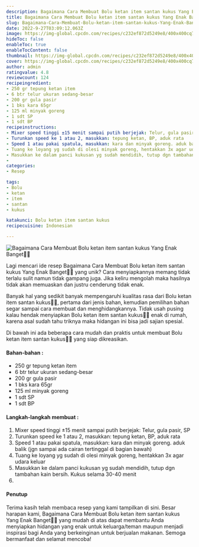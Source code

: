 ```yaml
---
description: Bagaimana Cara Membuat Bolu ketan item santan kukus Yang Enak Banget"
title: Bagaimana Cara Membuat Bolu ketan item santan kukus Yang Enak Banget
slug: Bagaimana-Cara-Membuat-Bolu-ketan-item-santan-kukus-Yang-Enak-Banget
date: 2022-9-27T03:09:12.063Z
image: https://img-global.cpcdn.com/recipes/c232ef872d5249e8/400x400cq70/photo.jpg
hideToc: false
enableToc: true
enableTocContent: false
thumbnail: https://img-global.cpcdn.com/recipes/c232ef872d5249e8/400x400cq70/photo.jpg
cover: https://img-global.cpcdn.com/recipes/c232ef872d5249e8/400x400cq70/photo.jpg
author: admin
ratingvalue: 4.8
reviewcount: 124
recipeingredient:
- 250 gr tepung ketan item
- 6 btr telur ukuran sedang-besar
- 200 gr gula pasir
- 1 bks kara 65gr
- 125 ml minyak goreng
- 1 sdt SP
- 1 sdt BP
recipeinstructions:
- Mixer speed tinggi ±15 menit sampai putih berjejak: Telur, gula pasir, SP
- Turunkan speed ke 1 atau 2, masukkan: tepung ketan, BP, aduk rata
- Speed 1 atau pakai spatula, masukkan: kara dan minyak goreng. aduk balik (jgn sampai ada cairan tertinggal di bagian bawah)
- Tuang ke loyang yg sudah di olesi minyak goreng, hentakkan 3x agar udara keluar
- Masukkan ke dalam panci kukusan yg sudah mendidih, tutup dgn tambahan kain bersih. Kukus selama 30-40 menit
- 
categories:
- Resep

tags:
- Bolu
- ketan
- item
- santan
- kukus

katakunci: Bolu ketan item santan kukus
recipecuisine: Indonesian

---
```


![Bagaimana Cara Membuat Bolu ketan item santan kukus Yang Enak Banget👩‍🍳](https://img-global.cpcdn.com/recipes/c232ef872d5249e8/400x400cq70/photo.jpg)

Lagi mencari ide resep Bagaimana Cara Membuat Bolu ketan item santan kukus Yang Enak Banget👩‍🍳 yang unik? Cara menyiapkannya memang tidak terlalu sulit namun tidak gampang juga. Jika keliru mengolah maka hasilnya tidak akan memuaskan dan justru cenderung tidak enak.

Banyak hal yang sedikit banyak mempengaruhi kualitas rasa dari Bolu ketan item santan kukus👩‍🍳, pertama dari jenis bahan, kemudian pemilihan bahan segar sampai cara membuat dan menghidangkannya. Tidak usah pusing kalau hendak menyiapkan Bolu ketan item santan kukus👩‍🍳 enak di rumah, karena asal sudah tahu triknya maka hidangan ini bisa jadi sajian spesial.

Di bawah ini ada beberapa cara mudah dan praktis untuk membuat Bolu ketan item santan kukus👩‍🍳 yang siap dikreasikan.

<!--inarticleads1-->

#### Bahan-bahan :

- 250 gr tepung ketan item
- 6 btr telur ukuran sedang-besar
- 200 gr gula pasir
- 1 bks kara 65gr
- 125 ml minyak goreng
- 1 sdt SP
- 1 sdt BP

<!--inarticleads2-->

#### Langkah-langkah membuat :

1. Mixer speed tinggi ±15 menit sampai putih berjejak: Telur, gula pasir, SP
1. Turunkan speed ke 1 atau 2, masukkan: tepung ketan, BP, aduk rata
1. Speed 1 atau pakai spatula, masukkan: kara dan minyak goreng. aduk balik (jgn sampai ada cairan tertinggal di bagian bawah)
1. Tuang ke loyang yg sudah di olesi minyak goreng, hentakkan 3x agar udara keluar
1. Masukkan ke dalam panci kukusan yg sudah mendidih, tutup dgn tambahan kain bersih. Kukus selama 30-40 menit
1. 

#### Penutup

Terima kasih telah membaca resep yang kami tampilkan di sini. Besar harapan kami, Bagaimana Cara Membuat Bolu ketan item santan kukus Yang Enak Banget👩‍🍳 yang mudah di atas dapat membantu Anda menyiapkan hidangan yang enak untuk keluarga/teman maupun menjadi inspirasi bagi Anda yang berkeinginan untuk berjualan makanan. Semoga bermanfaat dan selamat mencoba!